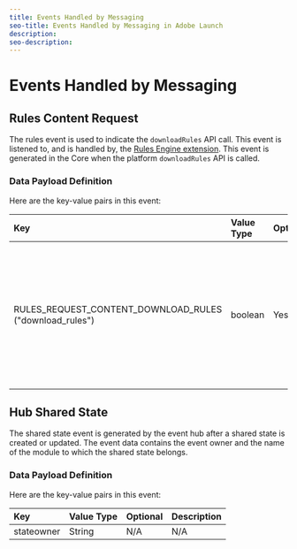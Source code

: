 ```yaml
---
title: Events Handled by Messaging
seo-title: Events Handled by Messaging in Adobe Launch
description: 
seo-description: 
---
```


# Events Handled by Messaging

## Rules Content Request

The rules event is used to indicate the `downloadRules` API call. This event is listened to, and is handled by, the [Rules Engine extension](../../../rules-engine/). This event is generated in the Core when the platform `downloadRules` API is called.

### Data Payload Definition

Here are the key-value pairs in this event:

| **Key** | **Value Type** | **Optional** | **Description** |
| :--- | :--- | :--- | :--- |
| RULES\_REQUEST\_CONTENT\_DOWNLOAD\_RULES ("download\_rules") | boolean | Yes | Key indicates that the Request Content event is specifically for the extension to download rules from the rules URL  in the latest configuration. |

## Hub Shared State

The shared state event is generated by the event hub after a shared state is created or updated. The event data contains the event owner and the name of the module to which the shared state belongs.

### Data Payload Definition

Here are the key-value pairs in this event:

| **Key** | **Value Type** | **Optional** | **Description** |
| :--- | :--- | :--- | :--- |
| stateowner | String | N/A | N/A |

